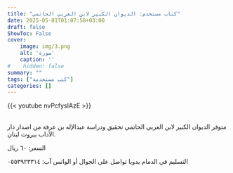 ```yaml
---
title: "كتاب مستخدم: الديوان الكبير لابن العربي الحاتمي"
date: 2025-05-01T01:07:58+03:00
draft: false
ShowToc: False
cover:
    image: img/3.png
    alt: 'صورة'
    caption: ''
#    hidden: false
summary: ""
tags: ["كتب مستخدمة"]
categories: []
---
```

{{< youtube nvPcfysIAzE >}}  
 <br>

متوفر الديوان الكبير لابن العربي الحاتمي تحقيق ودراسة عبدالإله بن عرفة من اصدار دار الآداب بيروت لبنان.

السعر: ٦٠ ريال 

التسليم في الدمام يدويا
تواصل على الجوال أو الواتس آب: ٠٥٥٣٩٢٣٣١٤